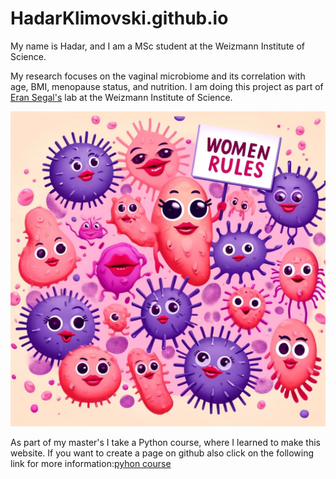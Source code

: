 # HadarKlimovski.github.io


My name is Hadar, and I am a MSc student at the Weizmann Institute of Science.


My research focuses on the vaginal microbiome and its correlation with age, BMI, menopause status, and nutrition.
I am doing this project as part of [Eran Segal's](https://www.weizmann.ac.il/math/segal/) lab at the Weizmann Institute of Science. 

![](microbiom.jpg)

As part of my master's I take a Python course, where I learned to make this website.
If you want to create a page on github also click on the following link for more information:[pyhon course](/pyhthon)
